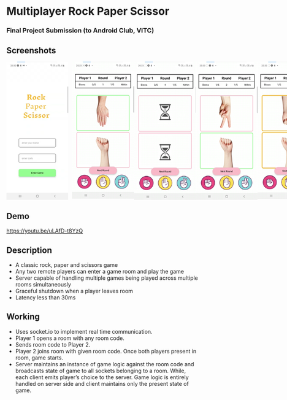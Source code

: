 # Multiplayer Rock Paper Scissor
### Final Project Submission (to Android Club, VITC)

## Screenshots
<div style="display: flex; justify-content: flex-start">
<img src="https://github.com/RBiswa787/MultiplayerRockPaperScissor/blob/master/assets/img1.png" alt="not available" style="height: 27%; width:32%;margin-right:2%"/>

<img src="https://github.com/RBiswa787/MultiplayerRockPaperScissor/blob/master/assets/img2.png" alt="not available" style="height: 27%; width:32%;"/>

<img src="https://github.com/RBiswa787/MultiplayerRockPaperScissor/blob/master/assets/img3.png" alt="not available" style="height: 27%; width:32%;"/>

<img src="https://github.com/RBiswa787/MultiplayerRockPaperScissor/blob/master/assets/img6.png" alt="not available" style="height: 27%; width:32%;"/>

<img src="https://github.com/RBiswa787/MultiplayerRockPaperScissor/blob/master/assets/img7.png" alt="not available" style="height: 27%; width:32%;"/>

<img src="https://github.com/RBiswa787/MultiplayerRockPaperScissor/blob/master/assets/img4.png" alt="not available" style="height: 27%; width:32%;"/>

<img src="https://github.com/RBiswa787/MultiplayerRockPaperScissor/blob/master/assets/img5.png" alt="not available" style="height: 27%; width:32%;"/>
</div>

## Demo
https://youtu.be/uLAfD-t8YzQ

## Description
* A classic rock, paper and scissors game
* Any two remote players can enter a game room and play the game
* Server capable of handling multiple games being played across multiple rooms simultaneously
* Graceful shutdown when a player leaves room
* Latency less than 30ms

## Working
* Uses socket.io to implement real time communication.
* Player 1 opens a room with any room code.
* Sends room code to Player 2.
* Player 2 joins room with given room code. Once both players present in room, game starts.
* Server maintains an instance of game logic against the room code and broadcasts state of game to all sockets belonging to a room. While, each client emits player’s choice to the server. Game logic is entirely handled on server side and client maintains only the present state of game.



